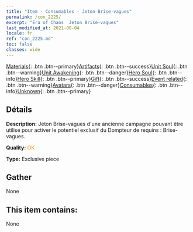 ```yaml
---
title: "Item - Consumables - Jeton Brise-vagues"
permalink: /con_2225/
excerpt: "Era of Chaos  Jeton Brise-vagues"
last_modified_at: 2021-08-04
locale: fr
ref: "con_2225.md"
toc: false
classes: wide
---
```

 [Materials](/ItemsFR/){: .btn .btn--primary}[Artifacts](/ItemsFR/Artifacts/){: .btn .btn--success}[Unit Soul](/ItemsFR/UnitSoul/){: .btn .btn--warning}[Unit Awakening](/ItemsFR/UnitAwakening/){: .btn .btn--danger}[Hero Soul](/ItemsFR/HeroSoul/){: .btn .btn--info}[Hero Skill](/ItemsFR/HeroSkill/){: .btn .btn--primary}[Gift](/ItemsFR/Gift/){: .btn .btn--success}[Event related](/ItemsFR/Events/){: .btn .btn--warning}[Avatars](/ItemsFR/Avatars/){: .btn .btn--danger}[Consumables](/ItemsFR/Consumables/){: .btn .btn--info}[Unknown](/ItemsFR/Unknown/){: .btn .btn--primary}

## Détails
 **Description:** Jeton Brise-vagues d'une ancienne campagne pouvant être utilisé pour activer le potentiel exclusif du Dompteur de requins : Brise-vagues.

 **Quality:** <span style="color: #FF8C00">OK</span>

 **Type:** Exclusive piece

## Gather

  None

## This item contains:

  None

